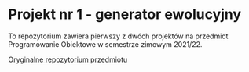 # Projekt nr 1 - generator ewolucyjny

To repozytorium zawiera pierwszy z dwóch projektów na przedmiot Programowanie Obiektowe
w semestrze zimowym 2021/22.

[Oryginalne repozytorium przedmiotu](https://github.com/apohllo/obiektowe-lab)
